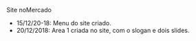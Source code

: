 Site noMercado
- 15/12/20-18: Menu do site criado.
- 20/12/2018: Area 1 criada no site, com o slogan e dois slides.